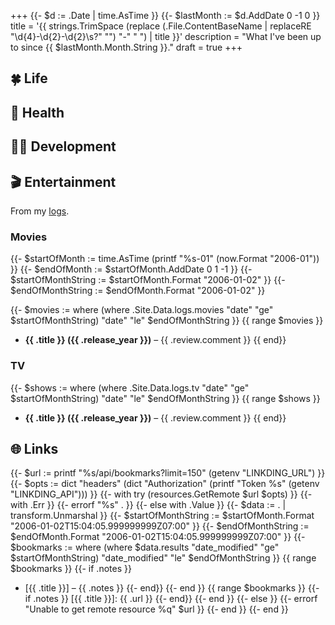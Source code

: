 +++
{{- $d := .Date | time.AsTime }}
{{- $lastMonth := $d.AddDate 0 -1 0 }}
title = '{{ strings.TrimSpace (replace (.File.ContentBaseName | replaceRE "\\d{4}-\\d{2}-\\d{2}\\s?" "") "-" " ") | title }}'
description = "What I've been up to since {{ $lastMonth.Month.String }}."
draft = true
+++

<!-- TODO: Add brief intro -->

## 🍀 Life

<!-- TODO: What has been going on -->

## 💪 Health

<!-- TODO: Have you been keeping active? -->

## 🧑‍💻 Development

<!-- TODO: What have you programming as of late? -->

## 🎬 Entertainment

From my [logs](/logs).

<!-- TODO: What have you been watching this past month -->

### Movies

{{- $startOfMonth := time.AsTime (printf "%s-01" (now.Format "2006-01")) }}
{{- $endOfMonth := $startOfMonth.AddDate 0 1 -1 }}
{{- $startOfMonthString := $startOfMonth.Format "2006-01-02" }}
{{- $endOfMonthString := $endOfMonth.Format "2006-01-02" }}

{{- $movies := where (where .Site.Data.logs.movies "date" "ge" $startOfMonthString) "date" "le" $endOfMonthString }}
{{ range $movies }}
- **{{ .title }} ({{ .release_year }})** – {{ .review.comment }}
{{ end}}

### TV

{{- $shows := where (where .Site.Data.logs.tv "date" "ge" $startOfMonthString) "date" "le" $endOfMonthString }}
{{ range $shows }}
- **{{ .title }} ({{ .release_year }})** – {{ .review.comment }}
{{ end}}

## 🌐 Links

{{- $url := printf "%s/api/bookmarks?limit=150" (getenv "LINKDING_URL") }}
{{- $opts := dict "headers" (dict "Authorization" (printf "Token %s" (getenv "LINKDING_API"))) }}
{{- with try (resources.GetRemote $url $opts) }}
  {{- with .Err }}
    {{- errorf "%s" . }}
  {{- else with .Value }}
    {{- $data := . | transform.Unmarshal }}
    {{- $startOfMonthString := $startOfMonth.Format "2006-01-02T15:04:05.999999999Z07:00" }}
    {{- $endOfMonthString := $endOfMonth.Format "2006-01-02T15:04:05.999999999Z07:00" }}
    {{- $bookmarks := where (where $data.results "date_modified" "ge" $startOfMonthString) "date_modified" "le" $endOfMonthString }}
    {{ range $bookmarks }}
      {{- if .notes }}
- [{{ .title }}] – {{ .notes }}
      {{- end}}
    {{- end }}
    {{ range $bookmarks }}
      {{- if .notes }}
[{{ .title }}]: {{ .url }}
      {{- end}}
    {{- end }}
  {{- else }}
    {{- errorf "Unable to get remote resource %q" $url }}
  {{- end }}
{{- end }}
